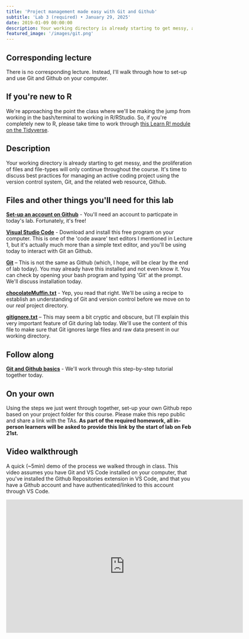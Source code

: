 ```yaml
---
title: 'Project management made easy with Git and Github'
subtitle: 'Lab 3 (required) • January 29, 2025'
date: 2019-01-09 00:00:00
description: Your working directory is already starting to get messy, and the proliferation of files and file-types will only continue throughout the course.  It's time to discuss best practices for managing an active coding project using the version control system, Git, and the related web resource, Github.
featured_image: '/images/git.png'
---
```


## Corresponding lecture

There is no corresponding lecture.  Instead, I'll walk through how to set-up and use Git and Github on your computer.

## If you're new to R

We're approaching the point the class where we'll be making the jump from working in the bash/terminal to working in R/RStudio.  So, if you're completely new to R, please take time to work through [this Learn R! module on the Tidyverse](https://diytranscriptomics.com/learnr/module-03).

## Description

Your working directory is already starting to get messy, and the proliferation of files and file-types will only continue throughout the course.  It's time to discuss best practices for managing an active coding project using the version control system, Git, and the related web resource, Github.

## Files and other things you'll need for this lab

**[Set-up an account on Github](https://github.com/)** - You'll need an account to particpate in today's lab.  Fortunately, it's free!

**[Visual Studio Code](https://code.visualstudio.com/)** - Download and install this free program on your computer.  This is one of the 'code aware' text editors I mentioned in Lecture 1, but it's actually much more than a simple text editor, and you'll be using today to interact with Git an Github.

**[Git](https://git-scm.com/)** – This is not the same as Github (which, I hope, will be clear by the end of lab today).  You may already have this installed and not even know it.  You can check by opening your bash program and typing 'Git' at the prompt.  We'll discuss installation today.

**[chocolateMuffin.txt](https://drive.google.com/file/d/1eF9N_xuDippRLXASXbFYW4zUa43ZBLjk/view?usp=sharing)** - Yep, you read that right.  We'll be using a recipe to establish an understanding of Git and version control before we move on to our *real* project directory.

**[gitignore.txt](https://drive.google.com/file/d/1eBjQpJKNJz4AsKDhXaQsaednrF3VbmaQ/view?usp=sharing)** – This may seem a bit cryptic and obscure, but I'll explain this very important feature of Git during lab today.  We'll use the content of this file to make sure that Git ignores large files and raw data present in our working directory.

## Follow along

**[Git and Github basics](https://protocols.hostmicrobe.org/git-basics)** - We'll work through this step-by-step tutorial together today.

## On your own

Using the steps we just went through together, set-up your own Github repo based on your project folder for this course.  Please make this repo public and share a link with the TAs.  **As part of the required homework, all in-person learners will be asked to provide this link by the start of lab on Feb 21st.**

## Video walkthrough

A quick (~5min) demo of the process we walked through in class.  This video assumes you have Git and VS Code installed on your computer, that you've installed the Github Repositories extension in VS Code, and that you have a Github account and have authenticated/linked to this account through VS Code.

<iframe src="https://player.vimeo.com/video/912718910" width="640" height="360" frameborder="0" allow="autoplay; fullscreen" allowfullscreen></iframe>